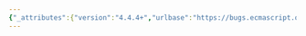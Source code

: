 ```yaml
---
{"_attributes":{"version":"4.4.4+","urlbase":"https://bugs.ecmascript.org/","maintainer":"dherman@mozilla.com"},"bug":{"bug_id":4308,"creation_ts":"2015-04-16 14:52:00 -0700","short_desc":"9.2.3 LookupMatcher","delta_ts":"2015-04-16 20:39:35 -0700","product":"Internationalization - ECMA-402","component":"Specification","version":"Edition 2.0 drafts","rep_platform":"All","op_sys":"All","bug_status":"RESOLVED","resolution":"FIXED","priority":"Normal","bug_severity":"enhancement","everconfirmed":true,"reporter":{"uid":"andrebargull","name":"André Bargull"},"assigned_to":{"uid":"waldron.rick","name":"Rick Waldron"},"cc":"waldron.rick","long_desc":{"commentid":14263,"comment_count":0,"who":{"uid":"andrebargull","name":"André Bargull"},"bug_when":"2015-04-16 14:52:30 -0700","thetext":"9.2.3 LookupMatcher (availableLocales, requestedLocales)\n\n\nStep 2: Unnecessary ToObject calls\nStep 2: Typo \"ArrayCreateFromList\" -> \"CreateArrayFromList\"\nStep 2: Change semicolon to full stop\n\nStep 3: Unnecessary ReturnIfAbrupt, CreateArrayFromList is not fallible\n\nStep 4: Change `rLocales` to italic font\n\nStep 4-5: Merge steps\n> Let len be ToLength(Get(rLocales, \"length\")).\n\nStep 7.b: Typo \"k\" -> \"Pk\"\nStep 7.b: Change `rLocales` to italic font"}}}
---
```

